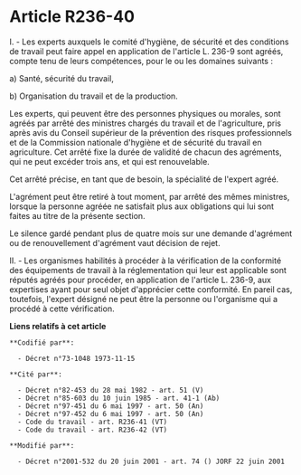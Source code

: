 # Article R236-40

I. - Les experts auxquels le comité d'hygiène, de sécurité et des conditions de travail peut faire appel en application de
l'article L. 236-9 sont agréés, compte tenu de leurs compétences, pour le ou les domaines suivants :

a) Santé, sécurité du travail,

b) Organisation du travail et de la production.

Les experts, qui peuvent être des personnes physiques ou morales, sont agréés par arrêté des ministres chargés du travail et
de l'agriculture, pris après avis du Conseil supérieur de la prévention des risques professionnels et de la Commission
nationale d'hygiène et de sécurité du travail en agriculture. Cet arrêté fixe la durée de validité de chacun des agréments,
qui ne peut excéder trois ans, et qui est renouvelable.

Cet arrêté précise, en tant que de besoin, la spécialité de l'expert agréé.

L'agrément peut être retiré à tout moment, par arrêté des mêmes ministres, lorsque la personne agréée ne satisfait plus aux
obligations qui lui sont faites au titre de la présente section.

Le silence gardé pendant plus de quatre mois sur une demande d'agrément ou de renouvellement d'agrément vaut décision de
rejet.

II. - Les organismes habilités à procéder à la vérification de la conformité des équipements de travail à la réglementation
qui leur est applicable sont réputés agréés pour procéder, en application de l'article L. 236-9, aux expertises ayant pour
seul objet d'apprécier cette conformité. En pareil cas, toutefois, l'expert désigné ne peut être la personne ou l'organisme
qui a procédé à cette vérification.

**Liens relatifs à cet article**

	**Codifié par**:

	  - Décret n°73-1048 1973-11-15

	**Cité par**:

	  - Décret n°82-453 du 28 mai 1982 - art. 51 (V)
	  - Décret n°85-603 du 10 juin 1985 - art. 41-1 (Ab)
	  - Décret n°97-451 du 6 mai 1997 - art. 50 (An)
	  - Décret n°97-452 du 6 mai 1997 - art. 50 (An)
	  - Code du travail - art. R236-41 (VT)
	  - Code du travail - art. R236-42 (VT)

	**Modifié par**:

	  - Décret n°2001-532 du 20 juin 2001 - art. 74 () JORF 22 juin 2001

